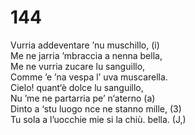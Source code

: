# 144
  
Vurria addeventare ’nu muschillo, (i)  
Me ne jarria ’mbraccia a nenna bella,  
Me ne vurria zucare lu sanguillo,  
Comme ’e ’na vespa l’ uva muscarella.  
Cielo! quant‘è dolce lu sanguillo,  
Nu ’me ne partarria pe’ n‘aterno (a)  
Dinto a ‘stu luogo nce ne stanno mille, (3)  
Tu sola a l’uocchie mie si la chiù. bella. (J,)  
  

